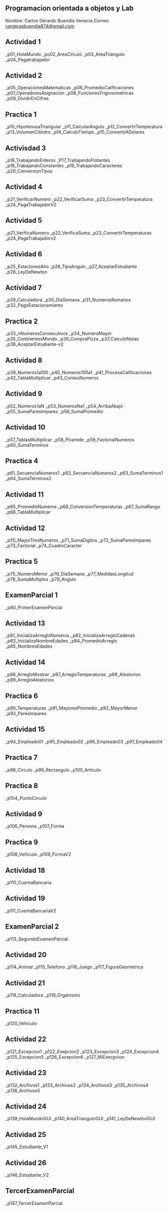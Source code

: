 ## Programacion orientada a objetos y Lab

Nombre: Carlos Gerardo Buendia Venecia
Correo: cargerasbuendia874@gmail.com

## Actividad 1
_p01_HolaMundo
_po02_AreaCirculo
_p03_AreaTriangulo
_p04_Pagatrabajador

## Actividad 2
_p05_OperacionesMatematicas
_p06_PromedioCalificaciones
_p07_OperadoresAsignacion
_p08_FuncionesTrigonometricas
_p09_DividirEnCifras

## Practica 1
_p10_HipotenusaTriangular
_p11_CalcularAngulo
_p12_ConvertirTemperatura
_p13_VolumenCilindro
_p14_CalculoTiempo
_p15_ConvertirADolares



## Activisdad 3
_p16_TrabajandoEnteros
_P17_TrabajandoFlotantes
_p18_TrabajandoConstantes
_p19_TrabajandoCaracteres
_p20_ConversionTipos



## Actividad 4
_p21_VerificarNumero
_p22_VerificarSuma
_p23_ConvertirTemperatura
_p24_PagaTrabajadorV2

## Actividad 5
_p21_VerificaNumero
_p22_VerificaSuma
_p23_ConvertirTemperaturas
_p24_PagaTrabajadorv2

## Actividad 6
_p25_EstacionesAño
_p26_TipoAngulo
_p27_AceptarEstudiante
_p28_LeyDeNewton

## Actividad 7
_p29_Calculadora
_p30_DiaSemana
_p31_NumerosRomanos
_p32_PagoEstacionamiento

## Practica 2
_p33_nNumerosConsecutivos
_p34_NumeroMayor
_p35_ContinentesMundo
_p36_CompraPizza
_p37_CalculoNotas
_p38_AceptarEstudiante-v2

## Actividad 8
_p39_Numeros1a100
_p40_Numeros100a1
_p41_ProcesaCalificaciones
_p42_TablaMultiplicar
_p43_ConteoNumeros

## Actividad 9
_p52_Numeros1aN
_p53_NumerosNa1
_p54_ArribaAbajo
_p55_SumaParesImpares
_p56_SumaPromedio

## Actividad 10
_p57_TablasMultiplicar
_p58_Piramide
_p59_FactorialNumeros
_p60_SumaTerminos

## Practica 4
_p61_SecuenciaNumeros1
_p62_SecuenciaNumeros2
_p63_SumaTerminos1
_p64_SumaTerminos2

## Actividad 11
_p65_PromedioNumeros
_p66_ConversionTemperaturas
_p67_SumaRango
_p68_TablaMultiplicar

## Actividad 12
_p70_MayorTresNumeros
_p71_SumaDigitos
_p72_SumaParesImpares
_p73_Factorial
_p74_CuadroCaracter

## Practica 5
_p75_NumeroMenor
_p76_DiaSemana
_p77_MedidasLongitud
_p78_SumaMultiplos
_p79_Angulo

## ExamenParcial 1
_p80_PrimerExamenParcial

## Actividad 13
_p81_InicializaArregloNumeros
_p82_InicializaArregloCadenas
_p83_InicializaNombreEdades
_p84_PromedioArreglo
_p85_NombresEdades

## Actividad 14
_p86_ArregloMostrar
_p87_ArregloTemperaturas
_p88_Aleatorios
_p89_ArregloAleatorios

## Practica 6
_p90_Temperaturas
_p91_MayoresPromedio
_p92_MayorMenor
_p93_ParesImpares

## Actividad 15
_p94_Empleado01
_p95_Empleado02
_p96_Empleado03
_p97_Empleado04

## Practica 7
_p98_Circulo
_p99_Rectangulo
_p100_Articulo 

## Practica 8 
_p104_PuntoCirculo

## Actividad 9
_p106_Persona
_p107_Forma

## Practica 9
_p108_Vehiculo
_p109_FormaV2

## Actividad 18
_p110_CuentaBancaria

## Actividad 19
_p111_CuentaBancariaV2


## ExamenParcial 2
_p113_SegundoExamenParcial

## Actividad 20
_p114_Animal
_p115_Telefono
_p116_Juego
_p117_FiguraGeometrica

## Actividad 21
_p118_Calculadora
_p119_Organismo

## Practica 11
_p120_Vehiculo

## Actividad 22
_p121_Excepcion1
_p122_Exepcion2
_p123_Excepcion3
_p124_Excepcion4
_p125_Excepcion5
_p126_Excepcion6
_p127_MiExecpcion

## Actividad 23
_p132_Archivos1
_p133_Archivos2
_p134_Archivos3
_p135_Archivos4
_p136_Archivos5

## Actividad 24
_p139_HolaMundoGUI
_p140_AreaTrianguloGUI
_p141_LeyDeNewtonGUI


## Actividad 25
_p145_Estudiante_V1

## Actividad 26
_p146_Estudiante_V2

## TercerExamenParcial
_p147_TercerExamenParcial
